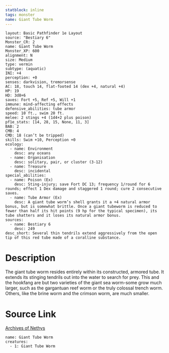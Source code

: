 ```yaml
---
statblock: inline
tags: monster
name: Giant Tube Worm
---
```

```statblock
layout: Basic Pathfinder 1e Layout
source: "Bestiary 6"
Monster_CR: 2
name: Giant Tube Worm
Monster_XP: 600
alignment: N
size: Medium
type: vermin
subtype: (aquatic)
INI: +4
perception: +0
senses: darkvision, tremorsense
AC: 18, touch 14, flat-footed 14 (dex +4, natural +4)
HP: 19
HD: 3d8+6
saves: Fort +5, Ref +5, Will +1
immune: mind-affecting effects
defensive_abilities: tube armor
speed: 10 ft., swim 20 ft.
melee: 2 stings +4 (1d4+2 plus poison)
pf1e_stats: [14, 28, 15, None, 11, 3]
BAB: 2
CMB: 4
CMD: 18 (can’t be tripped)
skills: Swim +10, Perception +0
ecology:
  - name: Environment
    desc: any oceans
  - name: Organisation
    desc: solitary, pair, or cluster (3-12)
  - name: Treasure
    desc: incidental
special_abilities:
  - name: Poison (Ex)
    desc: Sting-injury; save Fort DC 13; frequency 1/round for 6 rounds; effect 1 Dex damage and staggered 1 round; cure 2 consecutive saves.
  - name: Tube Armor (Ex)
    desc: A giant tube worm’s shell grants it a +4 natural armor bonus, but is somewhat brittle. Once a giant tubeworm is reduced to fewer than half its hit points (9 hp for the typical specimen), its tube shatters and it loses its natural armor bonus.
sources:
  - name: Bestiary 6
    desc: 249
desc_short: Several thin tendrils extend aggressively from the open tip of this red tube made of a coralline substance.
```
# Description
The giant tube worm resides entirely within its constructed, armored tube. It extends its stinging tendrils out into the water to search for prey. This and the hookfang are but two varieties of the giant sea worm-some grow much larger, such as the gargantuan reef worm or the truly colossal trench worm. Others, like the brine worm and the crimson worm, are much smaller.
# Source Link
[Archives of Nethys](https://aonprd.com/MonsterDisplay.aspx?ItemName=Giant%20Tube%20Worm)
```encounter-table
name: Giant Tube Worm
creatures:
  - 1: Giant Tube Worm
```
